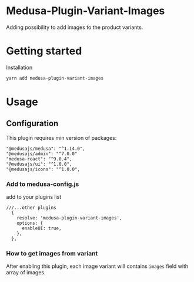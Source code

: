 # Medusa-Plugin-Variant-Images

Adding possibility to add images to the product variants.

# Getting started

Installation

```bash
yarn add medusa-plugin-variant-images
```

# Usage
## Configuration

This plugin requires min version of packages:
```
"@medusajs/medusa": "^1.14.0",
"@medusajs/admin": "^7.0.0"
"medusa-react": "^9.0.4",
"@medusajs/ui": "^1.0.0",
"@medusajs/icons": "^1.0.0",
```

### Add to medusa-config.js

add to your plugins list
```
///...other plugins
  {
    resolve: 'medusa-plugin-variant-images',
    options: {
      enableUI: true,
    },
  },

```

### How to get images from variant
After enabling this plugin, each image variant will contains `images` field with array of images.